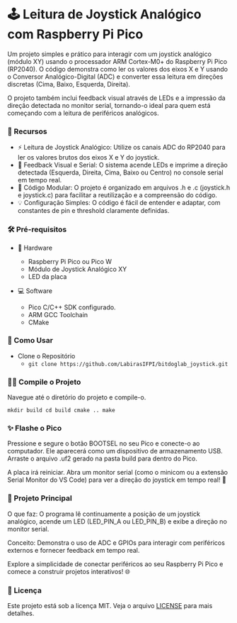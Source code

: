 # 🕹️ Leitura de Joystick Analógico com Raspberry Pi Pico
Um projeto simples e prático para interagir com um joystick analógico (módulo XY) usando o processador ARM Cortex-M0+ do Raspberry Pi Pico (RP2040). O código demonstra como ler os valores dos eixos X e Y usando o Conversor Analógico-Digital (ADC) e converter essa leitura em direções discretas (Cima, Baixo, Esquerda, Direita).

O projeto também inclui feedback visual através de LEDs e a impressão da direção detectada no monitor serial, tornando-o ideal para quem está começando com a leitura de periféricos analógicos.

### 🌟 Recursos
* ⚡ Leitura de Joystick Analógico: Utilize os canais ADC do RP2040 para ler os valores brutos dos eixos X e Y do joystick.
* 💬 Feedback Visual e Serial: O sistema acende LEDs e imprime a direção detectada (Esquerda, Direita, Cima, Baixo ou Centro) no console serial em tempo real.
* 🧩 Código Modular: O projeto é organizado em arquivos .h e .c (joystick.h e joystick.c) para facilitar a reutilização e a compreensão do código.
* 💡 Configuração Simples: O código é fácil de entender e adaptar, com constantes de pin e threshold claramente definidas.

### 🛠️ Pré-requisitos
* 🔩 Hardware
  *  Raspberry Pi Pico ou Pico W
  *  Módulo de Joystick Analógico XY
  *  LED da placa

* 💻 Software
  * Pico C/C++ SDK configurado.
  * ARM GCC Toolchain
  * CMake

### 🚀 Como Usar
* Clone o Repositório
  * ``git clone https://github.com/LabirasIFPI/bitdoglab_joystick.git ``

### 👨‍💻 Compile o Projeto

Navegue até o diretório do projeto e compile-o.

``mkdir build
cd build
cmake ..
make``

### ✨ Flashe o Pico

Pressione e segure o botão BOOTSEL no seu Pico e conecte-o ao computador.
Ele aparecerá como um dispositivo de armazenamento USB.
Arraste o arquivo .uf2 gerado na pasta build para dentro do Pico.

A placa irá reiniciar. Abra um monitor serial (como o minicom ou a extensão Serial Monitor do VS Code) para ver a direção do joystick em tempo real! 👀

### 🔬 Projeto Principal
O que faz: O programa lê continuamente a posição de um joystick analógico, acende um LED (LED_PIN_A ou LED_PIN_B) e exibe a direção no monitor serial.

Conceito: Demonstra o uso de ADC e GPIOs para interagir com periféricos externos e fornecer feedback em tempo real.

Explore a simplicidade de conectar periféricos ao seu Raspberry Pi Pico e comece a construir projetos interativos! 🌐

### 📄 Licença
Este projeto está sob a licença MIT. Veja o arquivo [LICENSE](LICENSE) para mais detalhes.
